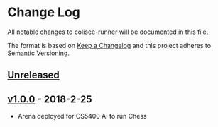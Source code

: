 # Change Log

[//]: # (<values>)
[<compare>]: # (https://github.com/siggame/colisee-runner/compare/{previous}...{current})
[<pre_release_header>]: # (## [Unreleased])
[<pre_release_description>]: # ( )
[<pre_release_ref>]: # ([Unreleased]: {compare})
[<release_header>]: # (## [{version}] - {year}-{month}-{day})
[<release_description>]: # (*)
[<release_ref>]: # ([{version}]: {compare})
[<current>]: # (v1.0.0)
[//]: # (<end>)

All notable changes to colisee-runner will be documented in this file.

The format is based on [Keep a Changelog](http://keepachangelog.com/en/1.0.0/)
and this project adheres to [Semantic Versioning](http://semver.org/spec/v2.0.0.html).

[//]: # (<pre_release>)
## [Unreleased]

 

[Unreleased]: https://github.com/siggame/colisee-runner/compare/v1.0.0...HEAD
[//]: # (<end>)

[//]: # (<release>)
## [v1.0.0] - 2018-2-25

* Arena deployed for CS5400 AI to run Chess

[v1.0.0]: https://github.com/siggame/colisee-runner/compare/v0.0.0...v1.0.0
[//]: # (<end>)
